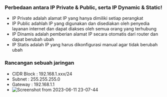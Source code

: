 ### Perbedaan antara IP Private & Public, serta IP Dynamic & Static!
  - IP Private adalah alamat IP yang hanya dimiliki setiap perangkat
  - IP Public adahlah IP yang digunakan dan disediakan oleh penyedia layanan internet dan dapat diakses oleh semua orang yang terhubung
  - IP Dinamis adalah pemberian alamat IP secara otomatis dari router dan dapat berubah ubah
  - IP Statis adalah IP yang harus dikonfigurasi manual agar tidak berubah ubah
  
### Rancangan sebuah jaringan
- CIDR Block : 192.168.1.xxx/24
- Subnet : 255.255.255.0
- Gateway : 192.168.1.1
- ![Screenshot from 2023-06-11 23-07-44](https://github.com/galantixa/devops17-dumbways-galantixa/assets/92994294/b120b1d0-9a70-41d4-bd34-c3dc0263acb4)
